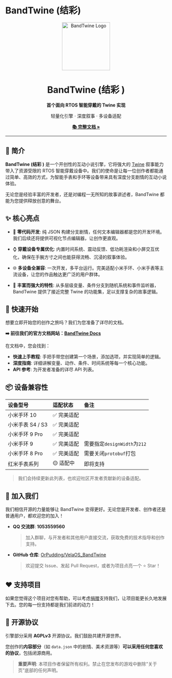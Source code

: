 # BandTwine (结彩)

<div align="center">
  <img src="https://raw.githubusercontent.com/OrPudding/VelaOS_BandTwine/main/src/common/icon.png" alt="BandTwine Logo" width="150"/>
  <h1 align="center">BandTwine (结彩 )</h1>
  <p align="center">
    <strong>首个面向 RTOS 智能穿戴的 Twine 实现</strong>
  </p>
        <p>轻量化引擎 · 深度叙事 · 多设备适配</p>
  <p align="center">
    <a href="https://orpu.jp.wksmym.top/zh/home"><strong>📚 完整文档 »</strong></a>
  </p>
</div>

---

## 📖 简介

**BandTwine (结彩 )** 是一个开创性的互动小说引擎，它将强大的 [Twine](https://twinery.org/ ) 叙事能力带入了资源受限的 RTOS 智能穿戴设备中。我们的使命是让每一位创作者都能通过简单、高效的方式，为智能手表和手环等设备带来具有深度分支剧情的互动小说体验。

无论您是经验丰富的开发者，还是对编程一无所知的故事讲述者，BandTwine 都能为您提供释放创意的舞台。

## ✨ 核心亮点

*   🚀 **零代码开发**: 纯 JSON 构建分支剧情，任何文本编辑器都是您的开发环境。我们后续还将提供可视化节点编辑器，让创作更直观。

*   ⌚️ **穿戴设备专属优化**: 内置时间系统、震动反馈、低功耗渲染和小屏交互优化，确保在手腕方寸之间也能获得流畅、沉浸的叙事体验。

*   🌐 **多设备全兼容**: 一次开发，多平台运行。完美适配小米手环、小米手表等主流设备，让您的作品触达更广泛的用户群体。

*   🔧 **丰富而强大的特性**: 从多层级变量、条件分支到随机系统和事件监听器，BandTwine 提供了接近完整 Twine 的功能集，足以支撑复杂的故事逻辑。

## 🚀 快速开始

想要立即开始您的创作之旅吗？我们为您准备了详尽的文档。

**➡️ 前往我们的官方文档网站：[BandTwine Docs](https://velaos-bandtwine.pages.dev/)**

在文档中，您会找到：
*   **快速上手教程**: 手把手带您创建第一个场景，添加选项，并实现简单的逻辑。
*   **深度指南**: 详细讲解变量、动作、条件、时间系统等每一个核心功能。
*   **API 参考**: 为开发者准备的详尽 API 列表。

## 📦 设备兼容性

| 设备型号 | 适配状态 | 备注 |
| :--- | :--- | :--- |
| 小米手环 10 | ✅ 完美适配 | |
| 小米手表 S4 / S3 | ✅ 完美适配 | |
| 小米手环 9 Pro | ✅ 完美适配 | |
| 小米手环 9 | ✅ 完美适配 | 需要指定`designWidth`为`212` |
| 小米手环 8 Pro | ✅ 完美适配 | 需要关闭`protobuf`打包 |
| 红米手表系列 | 🟡 适配中 | 即将支持 |

> 我们会持续更新此列表，也欢迎社区开发者贡献新的设备适配。

## 🤝 加入我们

我们相信开源的力量能够让 BandTwine 变得更好。无论您是开发者、创作者还是普通用户，都欢迎您的加入！

*   **QQ 交流群**: **1053559560**
    > 加入群聊，与开发者和其他用户直接交流，获取免费的技术指导和创作支持。

*   **GitHub 仓库**: [OrPudding/VelaOS_BandTwine](https://github.com/OrPudding/VelaOS_BandTwine )
    > 欢迎提交 Issue、发起 Pull Request，或者为项目点亮一个 ⭐ Star！

## ❤️ 支持项目

如果您觉得这个项目对您有帮助，可以考虑[捐赠](https://velaos-bandtwine.pages.dev/)支持我们，让项目能更长久地发展下去。您的每一份支持都是我们前进的动力！

## 📜 开源协议

引擎部分采用 **AGPLv3** 开源协议。我们鼓励共建开源世界。

您创作的**内容部分**（如 `data.json` 中的剧情、美术资源等）**可以采用任何您喜欢的协议**，包括闭源商用。

> **重要声明**: 本项目作者保留所有权利。禁止在您发布的游戏中删除“关于页”底部的任何声明。
